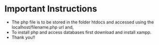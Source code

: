 # Important Instructions
* The php file is to be stored in the folder htdocs and accessed using the localhost/filename.php url and,
* To install php and access databases first download and install xampp.
* Thank you!!
